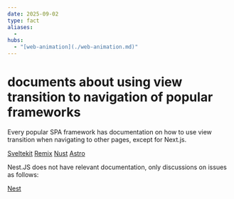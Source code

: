 ```yaml
---
date: 2025-09-02
type: fact
aliases:
  -
hubs:
  - "[web-animation](./web-animation.md)"
---
```


# documents about using view transition to navigation of popular frameworks

Every popular SPA framework has documentation on how to use view transition when navigating to other pages, except for Next.js.

[Sveltekit](https://svelte.dev/blog/view-transitions)
[Remix](https://v2.remix.run/docs/hooks/use-view-transition-state/)
[Nust](https://nuxt.com/docs/4.x/getting-started/transitions)
[Astro](https://docs.astro.build/en/guides/view-transitions/)

Nest.JS does not have relevant documentation, only discussions on issues as follows:

[Nest](https://github.com/vercel/next.js/discussions/46300)

